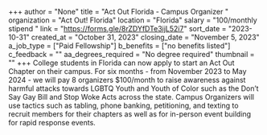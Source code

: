 +++
author = "None"
title = "Act Out Florida - Campus Organizer "
organization = "Act Out! Florida"
location = "Florida"
salary = "100/monthly stipend "
link = "https://forms.gle/8rZDYfDTe3ijL52i7"
sort_date = "2023-10-31"
created_at = "October 31, 2023"
closing_date = "November 5, 2023"
a_job_type = ["Paid Fellowship"]
b_benefits = ["no benefits listed"]
c_feedback = ""
aa_degrees_required = "No degree required"
thumbnail = ""
+++
College students in Florida can now apply to start an Act Out Chapter on their campus. For six months - from November 2023 to May 2024 - we will pay 8 organizers $100/month to raise awareness against harmful attacks towards LGBTQ Youth and Youth of Color such as the Don’t Say Gay Bill and Stop Woke Acts across the state. Campus Organizers will use tactics such as tabling, phone banking, petitioning, and texting to recruit members for their chapters as well as for in-person event building for rapid response events.